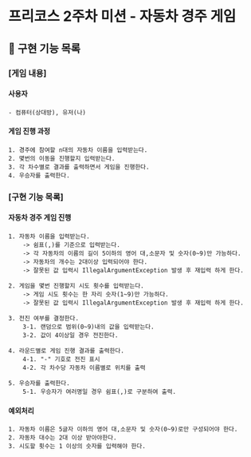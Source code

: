 # 프리코스 2주차 미션 - 자동차 경주 게임

## 🚓 구현 기능 목록

### [게임 내용]

#### 사용자

    - 컴퓨터(상대방), 유저(나)

#### 게임 진행 과정

    1. 경주에 참여할 n대의 자동차 이름을 입력받는다.
    2. 몇번의 이동을 진행할지 입력받는다.
    3. 각 차수별로 결과를 출력하면서 게임을 진행한다.
    4. 우승자를 출력한다.

### [구현 기능 목록]

#### 자동차 경주 게임 진행

    1. 자동차 이름을 입력받는다.
        -> 쉼표(,)를 기준으로 입력받는다.
        -> 각 자동차의 이름의 길이 5이하의 영어 대,소문자 및 숫자(0~9)만 가능하다.
        -> 자동차의 개수는 2대이상 입력되어야 한다.
        -> 잘못된 값 입력시 IllegalArgumentException 발생 후 재입력 하게 한다.

    2. 게임을 몇번 진행할지 시도 횟수를 입력받는다.
        -> 게임 시도 횟수는 한 자리 숫자(1~9)만 가능하다.
        -> 잘못된 값 입력시 IllegalArgumentException 발생 후 재입력 하게 한다.

    3. 전진 여부를 결정한다.
        3-1. 랜덤으로 범위(0~9)내의 값을 입력받는다.
        3-2. 값이 4이상일 경우 전진한다.

    4. 라운드별로 게임 진행 결과를 출력한다.
        4-1. "-" 기호로 전진 표시
        4-2. 각 차수당 자동차 이름별로 위치를 출력

    5. 우승자를 출력한다.
        5-1. 우승자가 여러명일 경우 쉼표(,)로 구분하여 출력.

#### 예외처리

    1. 자동차 이름은 5글자 이하의 영어 대,소문자 및 숫자(0~9)로만 구성되어야 한다.
    2. 자동차 대수는 2대 이상 받아야한다.
    3. 시도할 횟수는 1 이상의 숫자를 입력해야 한다.
